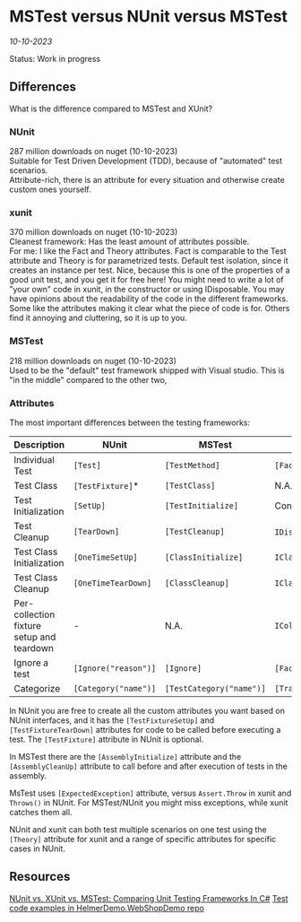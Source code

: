 # MSTest versus NUnit versus MSTest

*10-10-2023*

Status: Work in progress

## Differences

What is the difference compared to MSTest and XUnit?

### NUnit

287 million downloads on nuget (10-10-2023)  
Suitable for Test Driven Development (TDD), because of "automated" test scenarios.  
Attribute-rich, there is an attribute for every situation and otherwise create custom ones yourself.

### xunit

370 million downloads on nuget (10-10-2023)  
Cleanest framework: Has the least amount of attributes possible.  
For me: I like the Fact and Theory attributes. Fact is comparable to the Test attribute and Theory is for parametrized
tests.
Default test isolation, since it creates an instance per test. Nice, because this is one of the properties of a good
unit test, and you get it for free here!
You might need to write a lot of "your own" code in xunit, in the constructor or using IDisposable. You may have
opinions about the readability of the code in the different frameworks. Some like the attributes making it clear what
the piece of code is for. Others find it annoying and cluttering, so it is up to you.

### MSTest

218 million downloads on nuget (10-10-2023)  
Used to be the "default" test framework shipped with Visual studio.
This is "in the middle" compared to the other two,

### Attributes

The most important differences between the testing frameworks:

| Description                               | NUnit                | MSTest                   | xunit                        |
|-------------------------------------------|----------------------|--------------------------|------------------------------|
| Individual Test                           | `[Test]`             | `[TestMethod]`           | `[Fact]`                     |
| Test Class                                | `[TestFixture]`*     | `[TestClass]`            | N.A.                         |
| Test Initialization                       | `[SetUp]`            | `[TestInitialize]`       | Constructor                  |
| Test Cleanup                              | `[TearDown]`         | `[TestCleanup]`          | `IDisposable` Dispose        |
| Test Class Initialization                 | `[OneTimeSetUp]`     | `[ClassInitialize]`      | `IClassFixture<T>`           |
| Test Class Cleanup                        | `[OneTimeTearDown]`  | `[ClassCleanup]`         | `IClassFixture<T>`           |
| Per-collection fixture setup and teardown | -                    | N.A.                     | `ICollectionFixture<T>`      |
| Ignore a test                             | `[Ignore("reason")]` | `[Ignore]`               | `[Fact(Skip="reason")]`      |
| Categorize                                | `[Category("name")]` | `[TestCategory("name")]` | `[Trait("Category","name")]` |

In NUnit you are free to create all the custom attributes you want based on NUnit interfaces, and it has
the `[TestFixtureSetUp]` and `[TestFixtureTearDown]` attributes for code to be called before executing a test.
The `[TestFixture]` attribute in NUnit is optional.

In MSTest there are the `[AssemblyInitialize]` attribute and the `[AssemblyCleanUp]` attribute to call before and after
execution of tests in the assembly.

MsTest uses `[ExpectedException]` attribute, versus `Assert.Throw` in xunit and `Throws()` in NUnit. For MSTest/NUnit
you might miss exceptions, while xunit catches them all.

NUnit and xunit can both test multiple scenarios on one test using the `[Theory]` attribute for xunit and a range of
specific attributes for specific cases in NUnit.

## Resources

[NUnit vs. XUnit vs. MSTest: Comparing Unit Testing Frameworks In C#](https://www.lambdatest.com/blog/nunit-vs-xunit-vs-mstest/)
[Test code examples in HelmerDemo.WebShopDemo repo](https://github.com/HelmerDenDekker/HelmerDemo.WebShopDemo)